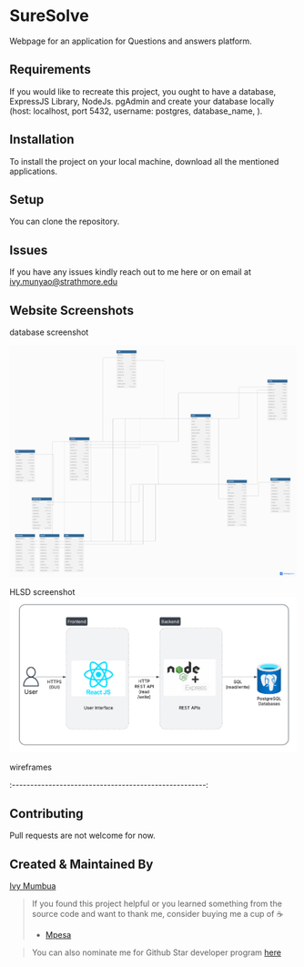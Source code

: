 # SureSolve


Webpage for an application for Questions and answers platform.

## Requirements
If you would like to recreate this project, you ought to have a database, ExpressJS Library, NodeJs. pgAdmin and create your database locally (host: localhost, port 5432, username: postgres, database_name, ).

## Installation

To install the project on your local machine, download all the mentioned applications.

## Setup
You can clone the repository. 

## Issues
If you have any issues kindly reach out to me here or on email at ivy.munyao@strathmore.edu

## Website Screenshots


database screenshot

![er diagram](<images/final database .png>)

HLSD screenshot 
![High Level SystemDiagram](<images/Suresolve HLSD.png>)

wireframes



:-----------------------------------------------------:


## Contributing
Pull requests are not welcome for now. 

## Created & Maintained By
[Ivy Mumbua](https://github.com/ivyanneh)


> If you found this project helpful or you learned something from the source code and want to thank me, consider buying me a cup of :coffee:
>
> * [Mpesa](https://paypal.me/KenMusembi/)

> You can also nominate me for Github Star developer program  [here](https://stars.github.com/nominate)
